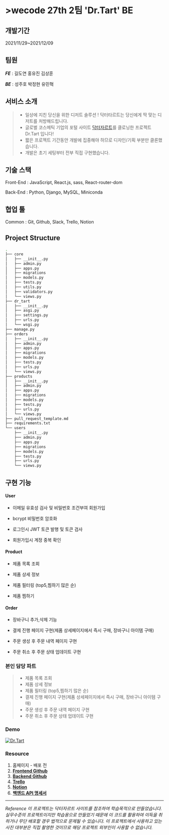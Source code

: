 # >wecode 27th 2팀 'Dr.Tart' BE
 
## 개발기간 
2021/11/29~2021/12/09


## 팀원
 
**_FE_** : 길도연 홍유진 김상훈




**_BE_** : 성주호 박정현 유민혁




 
## 서비스 소개
 
> - 일상에 지친 당신을 위한 디저트 솔루션 ! 닥터타르트는 당신에게 딱 맞는 디저트를 처방해드립니다.
> - 글로벌 코스메틱 기업의 포털 사이트 [닥터자르트](www.drjart.co.kr/)를 클로닝한 프로젝트 Dr.Tart 입니다!
> - 짧은 프로젝트 기간동안 개발에 집중해야 하므로 디자인/기획 부분만 클론했습니다.
> - 개발은 초기 세팅부터 전부 직접 구현했습니다.
 


## 기술 스택
 
Front-End : JavaScript, React.js, sass, React-router-dom 


 
Back-End : Python, Django, MySQL, Miniconda 


 
## 협업 툴
Common : Git, Github, Slack, Trello, Notion



## Project Structure
```bash
.
├── core
│   ├── __init__.py
│   ├── admin.py
│   ├── apps.py
│   ├── migrations
│   ├── models.py
│   ├── tests.py
│   ├── utils.py
│   ├── validators.py
│   └── views.py
├── dr_tart
│   ├── __init__.py
│   ├── asgi.py
│   ├── settings.py
│   ├── urls.py
│   └── wsgi.py
├── manage.py
├── orders
│   ├── __init__.py
│   ├── admin.py
│   ├── apps.py
│   ├── migrations
│   ├── models.py
│   ├── tests.py
│   ├── urls.py
│   └── views.py
├── products
│   ├── __init__.py
│   ├── admin.py
│   ├── apps.py
│   ├── migrations
│   ├── models.py
│   ├── tests.py
│   ├── urls.py
│   └── views.py
├── pull_request_template.md
├── requirements.txt
└── users
    ├── __init__.py
    ├── admin.py
    ├── apps.py
    ├── migrations
    ├── models.py
    ├── tests.py
    ├── urls.py
    └── views.py
```



## 구현 기능 




#### User



* 이메일 유효성 검사 및 비밀번호 조건부여 회원가입



* bcrypt 비밀번호 암호화



* 로그인시 JWT 토큰 발행 및 토큰 검사



* 회원가입시 계정 중복 확인 
 
 
 
#### Product



* 제품 목록 조회



* 제품 상세 정보



* 제품 필터링 (top5,찜하기 많은 순)



* 제품 찜하기 


 
#### Order



* 장바구니 추가,삭제 기능



* 결제 진행 페이지 구현(제품 상세페이지에서 즉시 구매, 장바구니 아이템 구매)



* 주문 생성 후 주문 내역 페이지 구현



* 주문 취소 후 주문 상태 업데이트 구현




### 본인 담당 파트
> - 제품 목록 조회
> - 제품 상세 정보
> - 제품 필터링 (top5,찜하기 많은 순)
> - 결제 진행 페이지 구현(제품 상세페이지에서 즉시 구매, 장바구니 아이템 구매)
> - 주문 생성 후 주문 내역 페이지 구현
> - 주문 취소 후 주문 상태 업데이트 구현



### Demo
[![Dr.Tart](http://img.youtube.com/vi/ofcgg-3-B28/0.jpg)](https://youtu.be/ofcgg-3-B28)



### Resource


1. 홈페이지 - 배포 전
2. **[Frontend Github](https://github.com/wecode-bootcamp-korea/27-1st-DrTart-frontend)**
3. **[Backend Github](https://github.com/wecode-bootcamp-korea/27-1st-DrTart-backend)**
4. **[Trello](https://trello.com/b/dFkizfeW/%EB%8B%A5%ED%84%B0-%ED%83%80%EB%A5%B4%ED%8A%B8)**
5. **[Notion](https://flint-vulture-659.notion.site/Dr-Tart-3b4e438bb0804ee3bfba830b111c2942)**
6. **[백엔드 API 명세서](https://docs.google.com/spreadsheets/d/1n2_Wbt1LcQuaXMw_rSI5OrGETkpUJidcoyRMXQbgb3w/edit#gid=0)**


- - -






 
_Reference 이 프로젝트는 닥터자르트 사이트를 참조하여 학습목적으로 만들었습니다. 
실무수준의 프로젝트이지만 학습용으로 만들었기 때문에 이 코드를 활용하여 이득을 취하거나 무단 배포할 경우 법적으로 문제될 수 있습니다. 
이 프로젝트에서 사용하고 있는 사진 대부분은 직접 촬영한 것이므로 해당 프로젝트 외부인이 사용할 수 없습니다._




